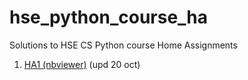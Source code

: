 # hse_python_course_ha

Solutions to HSE CS Python course Home Assignments

1. [HA1 (nbviewer)](https://nbviewer.jupyter.org/github/glebkrapivin/hse_python_course_ha/blob/master/HA1/Krapivin_Adv_Python_HA1.ipynb) (upd 20 oct)
